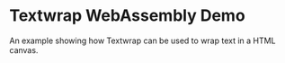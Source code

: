 # Textwrap WebAssembly Demo

An example showing how Textwrap can be used to wrap text in a HTML
canvas.
